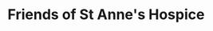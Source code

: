 ---
title: "Friends of St Anne's Hospice"
url: /newport/friends-of-st-annes-hospice/
shop: charity
---